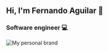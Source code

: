 ## Hi, I'm Fernando Aguilar 👋
### Software engineer 💻

![My personal brand](https://res.cloudinary.com/feraguilar695/image/upload/v1664327087/portfolio/personalbrand_ifvdcq.png)

<!--
**ferjoaguilar/ferjoaguilar** is a ✨ _special_ ✨ repository because its `README.md` (this file) appears on your GitHub profile.

Here are some ideas to get you started:

- 🔭 I’m currently working on ...
- 🌱 I’m currently learning ...
- 👯 I’m looking to collaborate on ...
- 🤔 I’m looking for help with ...
- 💬 Ask me about ...
- 📫 How to reach me: ...
- 😄 Pronouns: ...
- ⚡ Fun fact: ...
-->
